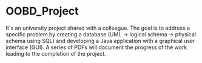 # OOBD_Project
It's an university project shared with a colleague. The goal is to address a specific problem by creating a database (UML -> logical schema -> physical schema using SQL) and developing a Java application with a graphical user interface (GUI). A series of PDFs will document the progress of the work leading to the completion of the project.
